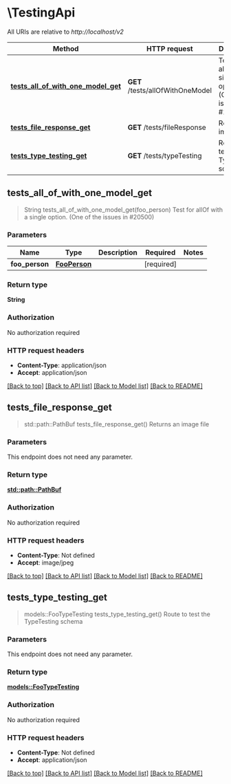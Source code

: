 # \TestingApi

All URIs are relative to *http://localhost/v2*

Method | HTTP request | Description
------------- | ------------- | -------------
[**tests_all_of_with_one_model_get**](TestingApi.md#tests_all_of_with_one_model_get) | **GET** /tests/allOfWithOneModel | Test for allOf with a single option. (One of the issues in #20500)
[**tests_file_response_get**](TestingApi.md#tests_file_response_get) | **GET** /tests/fileResponse | Returns an image file
[**tests_type_testing_get**](TestingApi.md#tests_type_testing_get) | **GET** /tests/typeTesting | Route to test the TypeTesting schema



## tests_all_of_with_one_model_get

> String tests_all_of_with_one_model_get(foo_person)
Test for allOf with a single option. (One of the issues in #20500)

### Parameters


Name | Type | Description  | Required | Notes
------------- | ------------- | ------------- | ------------- | -------------
**foo_person** | [**FooPerson**](FooPerson.md) |  | [required] |

### Return type

**String**

### Authorization

No authorization required

### HTTP request headers

- **Content-Type**: application/json
- **Accept**: application/json

[[Back to top]](#) [[Back to API list]](../README.md#documentation-for-api-endpoints) [[Back to Model list]](../README.md#documentation-for-models) [[Back to README]](../README.md)


## tests_file_response_get

> std::path::PathBuf tests_file_response_get()
Returns an image file

### Parameters

This endpoint does not need any parameter.

### Return type

[**std::path::PathBuf**](std::path::PathBuf.md)

### Authorization

No authorization required

### HTTP request headers

- **Content-Type**: Not defined
- **Accept**: image/jpeg

[[Back to top]](#) [[Back to API list]](../README.md#documentation-for-api-endpoints) [[Back to Model list]](../README.md#documentation-for-models) [[Back to README]](../README.md)


## tests_type_testing_get

> models::FooTypeTesting tests_type_testing_get()
Route to test the TypeTesting schema

### Parameters

This endpoint does not need any parameter.

### Return type

[**models::FooTypeTesting**](TypeTesting.md)

### Authorization

No authorization required

### HTTP request headers

- **Content-Type**: Not defined
- **Accept**: application/json

[[Back to top]](#) [[Back to API list]](../README.md#documentation-for-api-endpoints) [[Back to Model list]](../README.md#documentation-for-models) [[Back to README]](../README.md)


